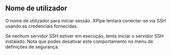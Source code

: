## Nome de utilizador

O nome de utilizador para iniciar sessão. XPipe tentará conectar-se via SSH usando as credenciais fornecidas.

Se nenhum servidor SSH estiver em execução, tenta iniciar o servidor SSH instalado. Nota que podes desativar este comportamento no menu de definições de segurança.
